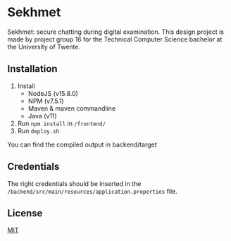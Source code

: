 # Sekhmet

Sekhmet: secure chatting during digital examination.
This design project is made by project group 16 for the Technical Computer Science bachelor at the University of Twente.

## Installation

1. Install
    * NodeJS (v15.8.0)
    * NPM (v7.5.1)
    * Maven & maven commandline
    * Java (v11)
2. Run `npm install` in `/frontend/`
3. Run `deploy.sh`

You can find the compiled output in backend/target

## Credentials
The right credentials should be inserted in the `/backend/src/main/resources/application.properties` file.



## License
[MIT](https://choosealicense.com/licenses/mit/)

